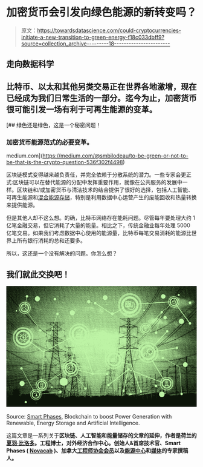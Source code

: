 # 加密货币会引发向绿色能源的新转变吗？

> 原文：<https://towardsdatascience.com/could-cryptocurrencies-initiate-a-new-transition-to-green-energy-f18c033dbff9?source=collection_archive---------18----------------------->

## 走向数据科学

## 比特币、以太和其他另类交易正在世界各地激增，现在已经成为我们日常生活的一部分。迄今为止，加密货币很可能引发一场有利于可再生能源的变革。

[](https://medium.com/@smbilodeau/to-be-green-or-not-to-be-that-is-the-crypto-question-536f302f4498) [## 绿色还是绿色，这是一个秘密问题！

### 加密货币能源范式的必要变革。

medium.com](https://medium.com/@smbilodeau/to-be-green-or-not-to-be-that-is-the-crypto-question-536f302f4498) 

区块链模式变得越来越负责任，并完全依赖于分散系统的潜力。一些专家会更正式:区块链可以在替代能源的分配中发挥重要作用，就像在公共服务的发展中一样。区块链和/或加密货币与清洁技术的结合提供了很好的选择，包括人工智能、可再生能源和[混合能源存储](http://www.novacab.us/)，特别是利用数据中心运营产生的废能回收和热量转换来提供能源。

但是其他人却不这么想。的确，比特币网络存在能耗问题。尽管每年要处理大约 1 亿笔金融交易，但它消耗了大量的能量。相比之下，传统金融业每年处理 5000 亿笔交易。如果我们考虑数据中心使用的能源量，比特币每笔交易消耗的能源比世界上所有银行消耗的总和还要多。

所以，这还是一个没有解决的问题。你怎么想？

## 我们就此交换吧！

![](img/b8f03b01971df7098982651529b6f4fa.png)

Source: [Smart Phases](https://medium.com/@smbilodeau/a-smart-move-for-smart-phases-9028b8188607), Blockchain to boost Power Generation with Renewable, Energy Storage and Artificial Intelligence.

这篇文章是一系列关于**区块链、人工智能和能量储存的文章的延伸，作者是荷兰的[夏羽·比洛多](https://www.linkedin.com/in/stephane-bilodeau/?locale=en_US)。工程博士，对外经济合作中心。创始人&首席技术官、Smart Phases ( [Novacab](http://www.novacab.us/) )、加拿大[工程师协会会员](https://engineerscanada.ca/about/committees/operational/public-affairs-advisory)以及[能源中心](https://www.energycentral.com/member/profile/217621/activity)和[媒体](https://medium.com/@smbilodeau)的专家撰稿人。**